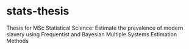 # stats-thesis
Thesis for MSc Statistical Science: Estimate the prevalence of modern slavery using Frequentist and Bayesian Multiple Systems Estimation Methods

